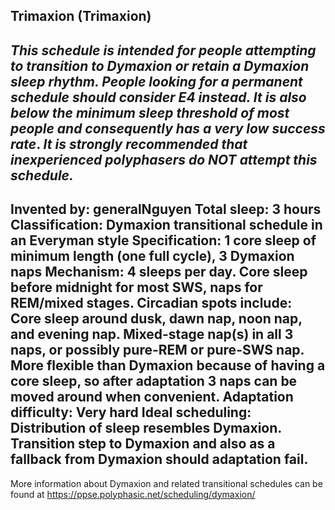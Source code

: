 Trimaxion (Trimaxion)
-----------------------------------------------
*This schedule is intended for people attempting to transition to Dymaxion or retain a Dymaxion sleep rhythm. People looking for a permanent schedule should consider E4 instead. It is also* ***below the minimum sleep threshold of most people*** *and consequently has a* ***very low success rate***.  *It is* ***strongly recommended*** *that inexperienced polyphasers do* ***NOT*** *attempt this schedule.*
-----------------------------------------------
**Invented by**: generalNguyen
**Total sleep**: 3 hours
**Classification**: Dymaxion transitional schedule in an Everyman style
**Specification**: 1 core sleep of minimum length (one full cycle), 3 Dymaxion naps
**Mechanism**: 4 sleeps per day. Core sleep before midnight for most SWS, naps for REM/mixed stages. Circadian spots include: Core sleep around dusk, dawn nap, noon nap, and evening nap. Mixed-stage nap(s) in all 3 naps, or possibly pure-REM or pure-SWS nap. More flexible than Dymaxion because of having a core sleep, so after adaptation 3 naps can be moved around when convenient.
**Adaptation difficulty**: Very hard
**Ideal scheduling**: Distribution of sleep resembles Dymaxion. Transition step to Dymaxion and also as a fallback from Dymaxion should adaptation fail.
-----------------------------------------------
More information about Dymaxion and related transitional schedules can be found at <https://ppse.polyphasic.net/scheduling/dymaxion/>
